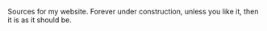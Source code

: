 Sources for my website.
Forever under construction, unless you like it, then it is as it should be.
